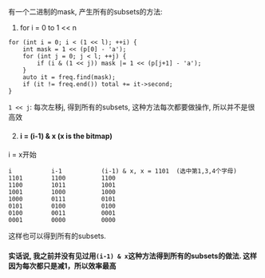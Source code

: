 有一个二进制的mask, 产生所有的subsets的方法: 

1. for i = 0 to 1 << n
  
```
for (int i = 0; i < (1 << l); ++i) {
    int mask = 1 << (p[0] - 'a');
    for (int j = 0; j < l; ++j) {
        if (i & (1 << j)) mask |= 1 << (p[j+1] - 'a');
    }
    auto it = freq.find(mask);
    if (it != freq.end()) total += it->second;
}
```
```1 << j```: 每次左移j, 得到所有的subsets, 这种方法每次都要做操作, 所以并不是很高效

2. #### i = (i-1) & x (x is the bitmap)

i = x开始

```
i           i-1           (i-1) & x, x = 1101  (选中第1,3,4个字母)
1101        1100          1100
1100        1011          1001
1001        1000          1000
1000        0111          0101
0101        0100          0100
0100        0011          0001
0001        0000          0000
```
这样也可以得到所有的subsets.
#### 实话说, 我之前并没有见过用```(i-1) & x```这种方法得到所有的subsets的做法. 这样因为每次都只是减1，所以效率最高
